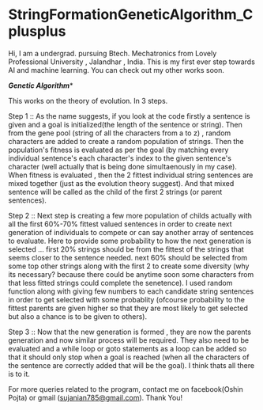 # StringFormationGeneticAlgorithm_Cplusplus
Hi, I  am a undergrad. pursuing Btech. Mechatronics from Lovely Professional University , Jalandhar , India. This is my first ever step towards AI and machine learning. You can check out my other works soon.

*******Genetic Algorithm********

This works on the theory of evolution. In 3 steps.

Step 1 :: As the name suggests, if you look at the code firstly a sentence is given and a goal is initialized(the length of the sentence or string). Then from the gene pool (string of all the characters from a to z) , random characters are added to create a random population of strings. Then the population's fitness is evaluated as per the goal (by matching every individual sentence's each character's index to the given sentence's character (well actually that is being done simultaenously in my case). When fitness is evaluated , then the 2 fittest individual string sentences are mixed together (just as the evolution theory suggest). And that mixed sentence will be called as the child of the first 2 strings (or parent sentences).

Step 2 :: Next step is creating a few more population of childs actually with all the first 60%-70% fittest valued sentences in order to create next generation of individuals to compete or can say another array of sentences to evaluate. Here to provide some probability to how the next generation is selected ... first 20% strings should be from the fittest of the strings that seems closer to the sentence needed. next 60% should be selected from some top other strings along with the first 2 to create some diversity (why its necessary? because there could be anytime soon some characters from that less fitted strings could complete the senetence). I used random function along with giving few numbers to each candidate string sentences in order to get selected with some probablity (ofcourse probability to the fittest parents are given higher so that they are most likely to get selected but also a chance is to be given to others).

Step 3 :: Now that the new generation is formed , they are now the parents generation and now similar process will be required. They also need to be evaluated and a while loop or goto statements as a loop can be added so that it should only stop when a goal is reached (when all the characters of the sentence are correctly added that will be the goal). I think thats all there is to it.

For more queries related to the program, contact me on facebook(Oshin Pojta) or gmail (sujanian785@gmail.com).
Thank You!
